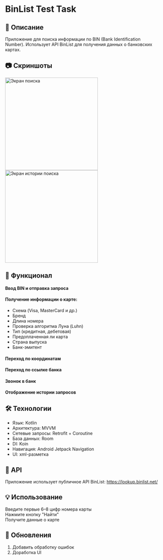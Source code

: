 # BinList Test Task

## 📌 Описание

Приложение для поиска информации по BIN (Bank Identification Number). Использует API BinList для получения данных о банковских картах.

## 📷 Скриншоты
<img src="https://github.com/user-attachments/assets/ee295ebe-fee7-40ae-882a-9f2b8ce38a20" alt="Экран поиска" width="300" height="auto" />

<img src="https://github.com/user-attachments/assets/35d4168d-beb0-4351-a326-100f131440b6" alt="Экран истории поиска" width="300" height="auto" />

## 🚀 Функционал

#### Ввод BIN и отправка запроса
#### Получение информации о карте:
- Схема (Visa, MasterCard и др.)
- Бренд
- Длина номера
- Проверка алгоритма Луна (Luhn)
- Тип (кредитная, дебетовая)
- Предоплаченная ли карта
- Страна выпуска
- Банк-эмитент
#### Переход по координатам
#### Переход по ссылке банка
#### Звонок в банк
#### Отображение истории запросов

## 🛠 Технологии

- Язык: Kotlin
- Архитектура: MVVM
- Сетевые запросы: Retrofit + Coroutine
- База данных: Room
- DI: Koin
- Навигация: Android Jetpack Navigation
- UI: xml-разметка
## 📡 API

Приложение использует публичное API BinList: https://lookup.binlist.net/

## 💡 Использование

Введите первые 6–8 цифр номера карты\
Нажмите кнопку "Найти"\
Получите данные о карте

## 🔄 Обновления
1. Добавить обработку ошибок
2. Доработка UI
